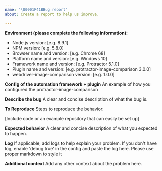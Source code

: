 ```yaml
---
name: "\U0001F41BBug report"
about: Create a report to help us improve.

---
```


**Environment (please complete the following information):**
 - Node.js version: [e.g. 8.9.1]
 - NPM version: [e.g. 5.8.0]
 - Browser name and version: [e.g. Chrome 68]
 - Platform name and version: [e.g. Windows 10]
 - Framework name and version: [e.g. Protractor 5.1.0]
 - Plugin name and version: [e.g. protractor-image-comparison 3.0.0]
 - webdriver-image-comparison version: [e.g. 1.0.0]

**Config of the automation framework + plugin**
An example of how you configured the protractor-image-comparison

**Describe the bug**
A clear and concise description of what the bug is.

**To Reproduce**
Steps to reproduce the behavior:

[Include code or an example repository that can easily be set up]

**Expected behavior**
A clear and concise description of what you expected to happen.

**Log**
If applicable, add logs to help explain your problem. If you don't have log, enable 'debug:true' in the config and paste the log here.
Please use proper markdown to style it

**Additional context**
Add any other context about the problem here.
